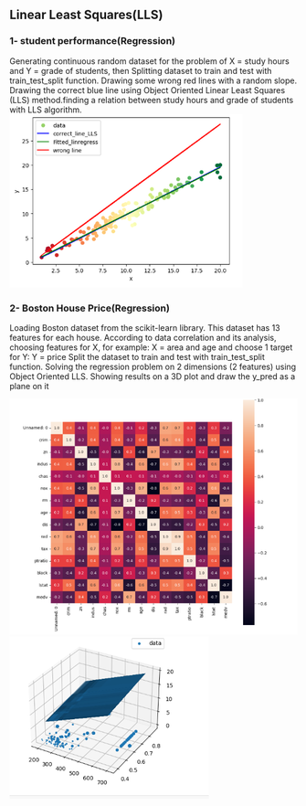 ## Linear Least Squares(LLS)
### 1- student performance(Regression)
Generating continuous random dataset for the problem of X = study hours and Y = grade of students, then Splitting dataset to train and test with train_test_split function.
Drawing some wrong red lines with a random slope.
Drawing the correct blue line using Object Oriented Linear Least Squares (LLS) method.finding a relation between study hours and grade of students with LLS algorithm.
![](output\StudentPerformance.png)

### 2- Boston House Price(Regression)
Loading Boston dataset from the scikit-learn library. This dataset has 13 features for each house. According to data correlation and its analysis, choosing features for X, for example: X = area and age and choose 1 target for Y: Y = price Split the dataset to train and test with train_test_split function. Solving the regression problem on 2 dimensions (2 features) using Object Oriented LLS. Showing results on a 3D plot and draw the y_pred as a plane on it

![](output\BostonHousePrice.png)
![](output\BostonHousePrice2.png)